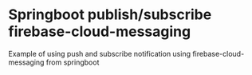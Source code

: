 # Springboot publish/subscribe firebase-cloud-messaging

Example of using push and subscribe notification using firebase-cloud-messaging from springboot
